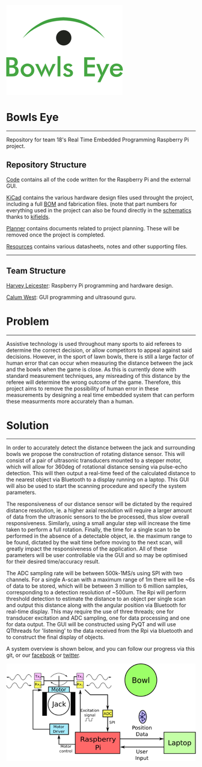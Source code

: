 ![Alternative text](Resources/Misc/bowlseyelogo.png)

# Bowls Eye
-----------

Repository for team 18's Real Time Embedded Programming Raspberry Pi project.

## Repository Structure

[Code](https://github.com/rv456/BowlsEye/tree/master/Code) contains all of the code written for the Raspberry Pi and the external GUI.

[KiCad](https://github.com/rv456/BowlsEye/tree/master/KiCad) contains the various hardware design files used throught the project, including a full [BOM](https://github.com/rv456/BowlsEye/blob/master/KiCad/Shield/Fabrication/BOM/BOMfull.csv) and fabrication files. (note that part numbers for everything used in the project can also be found directly in the [schematics](https://github.com/rv456/BowlsEye/blob/master/KiCad/Shield) thanks to [kifields](http://kifield.readthedocs.io/en/latest/).

[Planner](https://github.com/rv456/BowlsEye/tree/master/Planner) contains documents related to project planning.  These will be removed once the project is completed.

[Resources](https://github.com/rv456/BowlsEye/tree/master/Resources) contains various datasheets, notes and other supporting files.

-----------

## Team Structure

[Harvey Leicester](https://github.com/rv456): Raspberry Pi programming and hardware design.

[Calum West](https://github.com/CalumWest): GUI programming and ultrasound guru.


# Problem
----------

Assistive technology is used throughout many sports to aid referees to determine the correct decision, or allow competitors to appeal against said decisions.  However, in the sport of lawn bowls, there is still a large factor of human error that can occur when measuring the distance between the jack and the bowls when the game is close.  As this is currently done with standard measurement techniques, any misreading of this distance by the referee will determine the wrong outcome of the game.  Therefore, this project aims to remove the possibility of human error in these measurements by designing a real time embedded system that can perform these measurments more accurately than a human.

# Solution
-----------

In order to accurately detect the distance between the jack and surrounding bowls we propose the construction of rotating distance sensor. This will consist of a pair of ultrasonic transducers mounted to a stepper motor, which will allow for 360deg of rotational distance sensing via pulse-echo detection. This will then output a real-time feed of the calculated distance to the nearest object via Bluetooth to a display running on a laptop. This GUI will also be used to start the scanning procedure and specify the system parameters.

The responsiveness of our distance sensor will be dictated by the required distance resolution, ie. a higher axial resolution will require a larger amount of data from the ultrasonic sensors to the be processed, thus slow overall responsiveness. Similarly, using a small angular step will increase the time taken to perform a full rotation. Finally, the time for a single scan to be performed in the absence of a detectable object, ie. the maximum range to be found, dictated by the wait time before moving to the next scan, will greatly impact the responsiveness of the application. All of these parameters will be user controllable via the GUI and so may be optimised for their desired time/accuracy result.

The ADC sampling rate will be between 500k-1MS/s using SPI with two channels. For a single A-scan with a maximum range of 1m there will be ~6s of data to be stored, which will be between 3 million to 6 million samples, corresponding to a detection resolution of ~500um. The Rpi will perform threshold detection to estimate the distance to an object per single scan and output this distance along with the angular position via Bluetooth for real-time display. This may require the use of three threads; one for transducer excitation and ADC sampling, one for data processing and one for data output. The GUI will be constructed using PyQT and will use QTthreads for 'listening' to the data received from the Rpi via bluetooth and to construct the final display of objects.

A system overview is shown below, and you can follow our progress via this git, or our [facebook](https://www.facebook.com/Bowls-Eye-102409543919161/) or [twitter](https://twitter.com/bowlseyepi).


![Alternative text](Resources/Misc/blockDiagram.png)
